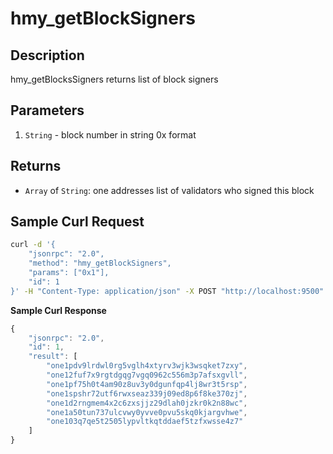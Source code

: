 # hmy\_getBlockSigners

## Description

hmy\_getBlocksSigners returns list of block signers

## Parameters

1. `String` - block number in string 0x format

## Returns

* `Array` of `String`: one addresses list of validators who signed this block

## Sample Curl Request

```bash
curl -d '{
    "jsonrpc": "2.0",
    "method": "hmy_getBlockSigners",
    "params": ["0x1"],
    "id": 1
}' -H "Content-Type: application/json" -X POST "http://localhost:9500"
```

**Sample Curl Response**

```javascript
{
    "jsonrpc": "2.0",
    "id": 1,
    "result": [
        "one1pdv9lrdwl0rg5vglh4xtyrv3wjk3wsqket7zxy",
        "one12fuf7x9rgtdgqg7vgq0962c556m3p7afsxgvll",
        "one1pf75h0t4am90z8uv3y0dgunfqp4lj8wr3t5rsp",
        "one1spshr72utf6rwxseaz339j09ed8p6f8ke370zj",
        "one1d2rngmem4x2c6zxsjjz29dlah0jzkr0k2n88wc",
        "one1a50tun737ulcvwy0yvve0pvu5skq0kjargvhwe",
        "one103q7qe5t2505lypvltkqtddaef5tzfxwsse4z7"
    ]
}
```

